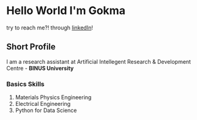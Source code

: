  # Hello World I'm Gokma
 
 try to reach me?! through [linkedIn](https://www.linkedin.com/in/gokmasinaga/)!
 
 ## Short Profile
 I am a research assistant at Artificial Intellegent Research & Development Centre - **BINUS University**

### Basics Skills
1. Materials Physics Engineering
2. Electrical Engineering
3. Python for Data Science
